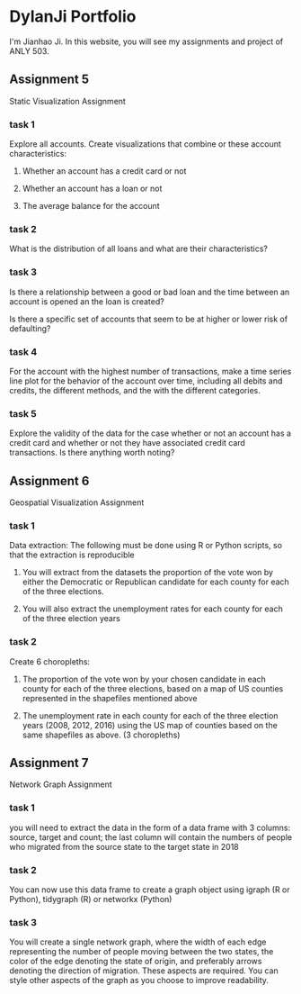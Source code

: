 # **DylanJi Portfolio**

I'm Jianhao Ji. In this website, you will see my assignments and project of ANLY 503.

## Assignment 5
Static Visualization Assignment

### task 1
Explore all accounts. Create visualizations that combine or these account characteristics:

1. Whether an account has a credit card or not

2. Whether an account has a loan or not  

3. The average balance for the account

### task 2
What is the distribution of all loans and what are their characteristics?

### task 3
Is there a relationship between a good or bad loan and the time between an account is opened an the loan is created?

Is there a specific set of accounts that seem to be at higher or lower risk of defaulting?

### task 4
For the account with the highest number of transactions, make a time series line plot for the behavior of the account over time, including all debits and credits, the different methods, and the with the different categories.

### task 5
Explore the validity of the data for the case whether or not an account has a credit card and whether or not they have associated credit card transactions. Is there anything worth noting?



## Assignment 6
Geospatial Visualization Assignment

### task 1
Data extraction: The following must be done using R or Python scripts, so that the extraction is reproducible

1. You will extract from the datasets the proportion of the vote won by either the Democratic or Republican candidate for each county for each of the three elections.

2. You will also extract the unemployment rates for each county for each of the three election years

### task 2
Create 6 choropleths:

1. The proportion of the vote won by your chosen candidate in each county for each of the three elections, based on a map of US counties represented in the shapefiles mentioned above 

2. The unemployment rate in each county for each of the three election years (2008, 2012, 2016) using the US map of counties based on the same shapefiles as above. (3 choropleths)



## Assignment 7
Network Graph Assignment

### task 1
  you will need to extract the data in the form of a data frame with 3 columns: source, target and count; the last column will contain the numbers of people who migrated from the source state to the target state in 2018

### task 2
  You can now use this data frame to create a graph object using igraph (R or Python), tidygraph (R) or networkx (Python)

### task 3
  You will create a single network graph, where the width of each edge representing the number of people moving between the two states, the color of the edge denoting the state of origin, and preferably arrows denoting the direction of migration. These aspects are required. You can style other aspects of the graph as you choose to improve readability.
